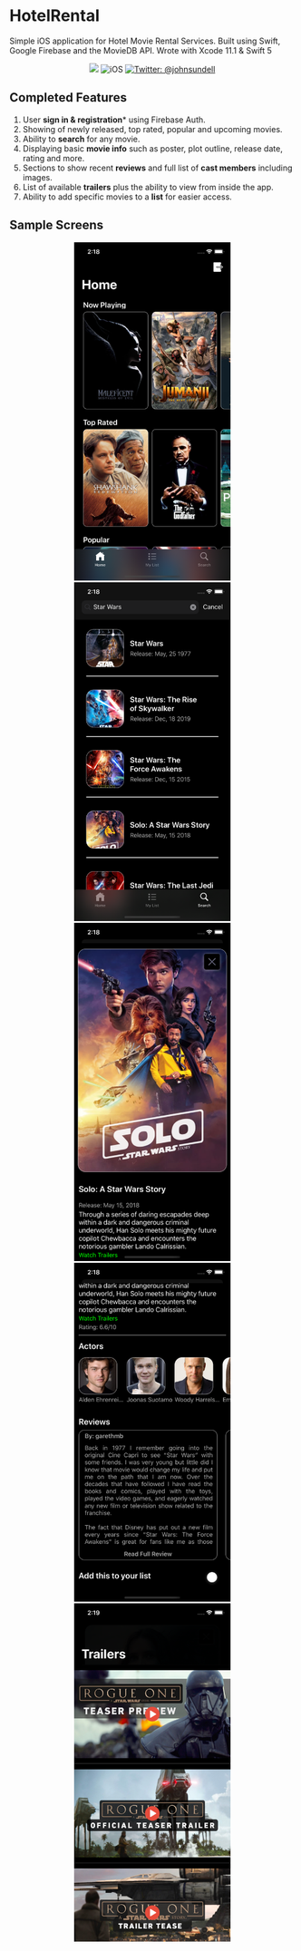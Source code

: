 # HotelRental

Simple iOS application for Hotel Movie Rental Services. Built using Swift, Google Firebase and the MovieDB API. Wrote with Xcode 11.1 & Swift 5 

<p align="center">
    <img src="https://img.shields.io/badge/Swift-5-orange.svg" />
     <img src="https://img.shields.io/badge/platforms-iOS-brightgreen.svg?style=flat" alt="iOS" />
    <a href="https://twitter.com/johnsundell">
        <img src="https://img.shields.io/badge/Tested on-iOS 13.x-blue.svg?style=flat" alt="Twitter: @johnsundell" />
    </a>
</p>

## Completed Features 

1. User **sign in & registration*** using Firebase Auth.
1. Showing of newly released, top rated, popular and upcoming movies. 
1. Ability to **search** for any movie. 
1. Displaying basic **movie info** such as poster, plot outline, release date, rating and more. 
1. Sections to show recent **reviews** and full list of **cast members** including images. 
1. List of available **trailers** plus the ability to view from inside the app.
1. Ability to add specific movies to a **list** for easier access. 

## Sample Screens 

<p align="center">
    <img src="Screens/home-screen.png" width=276 />
    <img src="Screens/search-screen.png" width=276 />
    <img src="Screens/details-1.png" width=276 />
    <img src="Screens/details-2.png" width=276 />
    <img src="Screens/trailers-screen.png" width=276 />
</p>

